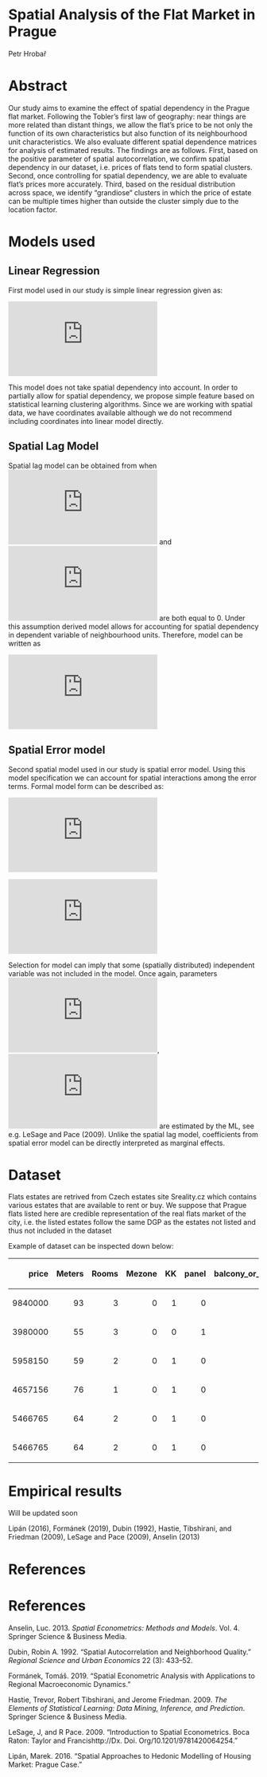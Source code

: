 Spatial Analysis of the Flat Market in Prague
================
Petr Hrobař

# Abstract

Our study aims to examine the effect of spatial dependency in the Prague
flat market. Following the Tobler’s first law of geography: near things
are more related than distant things, we allow the flat’s price to be
not only the function of its own characteristics but also function of
its neighbourhood unit characteristics. We also evaluate different
spatial dependence matrices for analysis of estimated results. The
findings are as follows. First, based on the positive parameter of
spatial autocorrelation, we confirm spatial dependency in our dataset,
i.e. prices of flats tend to form spatial clusters. Second, once
controlling for spatial dependency, we are able to evaluate flat’s
prices more accurately. Third, based on the residual distribution across
space, we identify “grandiose“ clusters in which the price of estate can
be multiple times higher than outside the cluster simply due to the
location factor.

# Models used

## Linear Regression

First model used in our study is simple linear regression given as:

  
![ 
y = X\\beta + \\varepsilon,
](https://latex.codecogs.com/png.latex?%20%0A%20%20%20%20y%20%3D%20X%5Cbeta%20%2B%20%5Cvarepsilon%2C%0A
" 
    y = X\\beta + \\varepsilon,
")  

This model does not take spatial dependency into account. In order to
partially allow for spatial dependency, we propose simple feature based
on statistical learning clustering algorithms. Since we are working with
spatial data, we have coordinates available although we do not recommend
including coordinates into linear model directly.

## Spatial Lag Model

Spatial lag model can be obtained from when
![\\theta](https://latex.codecogs.com/png.latex?%5Ctheta "\\theta") and
![\\lambda](https://latex.codecogs.com/png.latex?%5Clambda "\\lambda")
are both equal to 0. Under this assumption derived model allows for
accounting for spatial dependency in dependent variable of neighbourhood
units. Therefore, model can be written as

  
![ y = \\rho W y + X\\beta + \\varepsilon
](https://latex.codecogs.com/png.latex?%20%20y%20%3D%20%5Crho%20W%20y%20%2B%20X%5Cbeta%20%2B%20%5Cvarepsilon%20
"  y = \\rho W y + X\\beta + \\varepsilon ")  

## Spatial Error model

Second spatial model used in our study is spatial error model. Using
this model specification we can account for spatial interactions among
the error terms. Formal model form can be described as:

  
![y = X \\beta + u
](https://latex.codecogs.com/png.latex?y%20%3D%20X%20%5Cbeta%20%2B%20u%20
"y = X \\beta + u ")  
  
![u = \\lambda W u +
\\varepsilon.](https://latex.codecogs.com/png.latex?u%20%3D%20%5Clambda%20W%20u%20%2B%20%5Cvarepsilon.
"u = \\lambda W u + \\varepsilon.")  

Selection for model can imply that some (spatially distributed)
independent variable was not included in the model. Once again,
parameters ![\\beta](https://latex.codecogs.com/png.latex?%5Cbeta
"\\beta"), ![\\lambda](https://latex.codecogs.com/png.latex?%5Clambda
"\\lambda") are estimated by the ML, see e.g. LeSage and Pace (2009).
Unlike the spatial lag model, coefficients from spatial error model can
be directly interpreted as marginal effects.

# Dataset

Flats estates are retrived from Czech estates site Sreality.cz which
contains various estates that are available to rent or buy. We suppose
that Prague flats listed here are credible representation of the real
flats market of the city, i.e. the listed estates follow the same DGP as
the estates not listed and thus not included in the dataset

Example of dataset can be inspected down below:

<table class="table table-striped" style="width: auto !important; margin-left: auto; margin-right: auto;">

<thead>

<tr>

<th style="text-align:right;">

price

</th>

<th style="text-align:right;">

Meters

</th>

<th style="text-align:right;">

Rooms

</th>

<th style="text-align:right;">

Mezone

</th>

<th style="text-align:right;">

KK

</th>

<th style="text-align:right;">

panel

</th>

<th style="text-align:right;">

balcony\_or\_terrase

</th>

<th style="text-align:right;">

novostavba

</th>

</tr>

</thead>

<tbody>

<tr>

<td style="text-align:right;">

9840000

</td>

<td style="text-align:right;">

93

</td>

<td style="text-align:right;">

3

</td>

<td style="text-align:right;">

0

</td>

<td style="text-align:right;">

1

</td>

<td style="text-align:right;">

0

</td>

<td style="text-align:right;">

1

</td>

<td style="text-align:right;">

0

</td>

</tr>

<tr>

<td style="text-align:right;">

3980000

</td>

<td style="text-align:right;">

55

</td>

<td style="text-align:right;">

3

</td>

<td style="text-align:right;">

0

</td>

<td style="text-align:right;">

0

</td>

<td style="text-align:right;">

1

</td>

<td style="text-align:right;">

1

</td>

<td style="text-align:right;">

0

</td>

</tr>

<tr>

<td style="text-align:right;">

5958150

</td>

<td style="text-align:right;">

59

</td>

<td style="text-align:right;">

2

</td>

<td style="text-align:right;">

0

</td>

<td style="text-align:right;">

1

</td>

<td style="text-align:right;">

0

</td>

<td style="text-align:right;">

0

</td>

<td style="text-align:right;">

1

</td>

</tr>

<tr>

<td style="text-align:right;">

4657156

</td>

<td style="text-align:right;">

76

</td>

<td style="text-align:right;">

1

</td>

<td style="text-align:right;">

0

</td>

<td style="text-align:right;">

1

</td>

<td style="text-align:right;">

0

</td>

<td style="text-align:right;">

0

</td>

<td style="text-align:right;">

1

</td>

</tr>

<tr>

<td style="text-align:right;">

5466765

</td>

<td style="text-align:right;">

64

</td>

<td style="text-align:right;">

2

</td>

<td style="text-align:right;">

0

</td>

<td style="text-align:right;">

1

</td>

<td style="text-align:right;">

0

</td>

<td style="text-align:right;">

1

</td>

<td style="text-align:right;">

1

</td>

</tr>

<tr>

<td style="text-align:right;">

5466765

</td>

<td style="text-align:right;">

64

</td>

<td style="text-align:right;">

2

</td>

<td style="text-align:right;">

0

</td>

<td style="text-align:right;">

1

</td>

<td style="text-align:right;">

0

</td>

<td style="text-align:right;">

1

</td>

<td style="text-align:right;">

1

</td>

</tr>

</tbody>

</table>

# Empirical results

Will be updated soon

Lipán (2016), Formánek (2019), Dubin (1992), Hastie, Tibshirani, and
Friedman (2009), LeSage and Pace (2009), Anselin (2013)

# References

# References

<div id="refs" class="references">

<div id="ref-anselin2013spatial">

Anselin, Luc. 2013. *Spatial Econometrics: Methods and Models*. Vol. 4.
Springer Science & Business Media.

</div>

<div id="ref-dubin1992spatial">

Dubin, Robin A. 1992. “Spatial Autocorrelation and Neighborhood
Quality.” *Regional Science and Urban Economics* 22 (3): 433–52.

</div>

<div id="ref-formanek2019spatial">

Formánek, Tomáš. 2019. “Spatial Econometric Analysis with Applications
to Regional Macroeconomic Dynamics.”

</div>

<div id="ref-hastie2009elements">

Hastie, Trevor, Robert Tibshirani, and Jerome Friedman. 2009. *The
Elements of Statistical Learning: Data Mining, Inference, and
Prediction*. Springer Science & Business Media.

</div>

<div id="ref-lesage2009introduction">

LeSage, J, and R Pace. 2009. “Introduction to Spatial Econometrics. Boca
Raton: Taylor and Francishttp://Dx. Doi. Org/10.1201/9781420064254.”

</div>

<div id="ref-lipan2016spatial">

Lipán, Marek. 2016. “Spatial Approaches to Hedonic Modelling of Housing
Market: Prague Case.”

</div>

</div>
